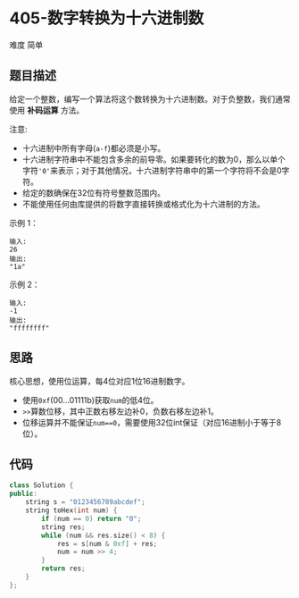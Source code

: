 # 405-数字转换为十六进制数

难度 简单



## 题目描述

给定一个整数，编写一个算法将这个数转换为十六进制数。对于负整数，我们通常使用 **补码运算** 方法。

注意:

- 十六进制中所有字母(`a-f`)都必须是小写。
- 十六进制字符串中不能包含多余的前导零。如果要转化的数为0，那么以单个字符`'0'`来表示；对于其他情况，十六进制字符串中的第一个字符将不会是0字符。 
- 给定的数确保在32位有符号整数范围内。
- 不能使用任何由库提供的将数字直接转换或格式化为十六进制的方法。

示例 1：
```
输入:
26
输出:
"1a"
```
示例 2：
```
输入:
-1
输出:
"ffffffff"
```


## 思路

核心思想，使用位运算，每4位对应1位16进制数字。

- 使用`0xf`(00...01111b)获取`num`的低4位。
- `>>`算数位移，其中正数右移左边补0，负数右移左边补1。
- 位移运算并不能保证`num==0`，需要使用32位int保证（对应16进制小于等于8位）。



## 代码

```c++
class Solution {
public:
    string s = "0123456789abcdef";
    string toHex(int num) {
        if (num == 0) return "0";
        string res;
        while (num && res.size() < 8) {
            res = s[num & 0xf] + res;
            num = num >> 4;
        }
        return res;
    }
};
```

